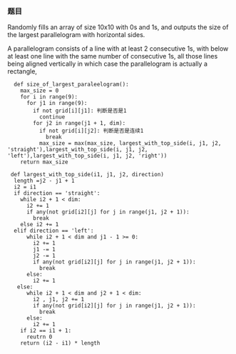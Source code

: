 ### 题目

Randomly fills an array of size 10x10 with 0s and 1s, and outputs the size of the largest parallelogram 
with horizontal sides.

A parallelogram consists of a line with at least 2 consecutive 1s, with below at least one line with 
the same number of consecutive 1s, all those lines being aligned vertically in which case the 
parallelogram is actually a rectangle,

      def size_of_largest_paraleelogram():
        max_size = 0
        for i in range(9):
          for j1 in range(9):
            if not grid[i][j1]: 判断是否是1
              continue
            for j2 in range(j1 + 1, dim): 
              if not grid[i][j2]: 判断是否是连续1
                break
              max_size = max(max_size, largest_with_top_side(i, j1, j2, 'straight'),largest_with_top_side(i, j1, j2, 'left'),largest_with_top_side(i, j1, j2, 'right'))
        return max_size
     
     def largest_with_top_side(i1, j1, j2, direction)
      length =j2 - j1 + 1
      i2 = i1
      if direction == 'straight':
        while i2 + 1 < dim:
          i2 += 1
          if any(not grid[i2][j] for j in range(j1, j2 + 1)):
            break
        else i2 += 1
      elif direction == 'left':
          while i2 + 1 < dim and j1 - 1 >= 0:
            i2 += 1
            j1 -= 1
            j2 -= 1
            if any(not grid[i2][j] for j in range(j1, j2 + 1)): 
              break
          else:
            i2 += 1
       else:
          while i2 + 1 < dim and j2 + 1 < dim:
            i2 , j1, j2 += 1
            if any(not grid[i2][j] for j in range(j1, j2 + 1)):
              break
          else:
            i2 += 1
        if i2 == i1 + 1:
          reutrn 0
        return (i2 - i1) * length
        
              
              
